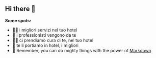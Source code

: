 ## Hi there 👋

**Some spots:**

- 🙋‍♀️ i migliori servizi nel tuo hotel
- 🌈 i professionisti vengono da te
- 👩‍💻 ci prendiamo cura di te, nel tuo hotel
- 🍿 te li portiamo in hotel, i migliori
- 🧙 Remember, you can do mighty things with the power of [Markdown](https://docs.github.com/github/writing-on-github/getting-started-with-writing-and-formatting-on-github/basic-writing-and-formatting-syntax)
